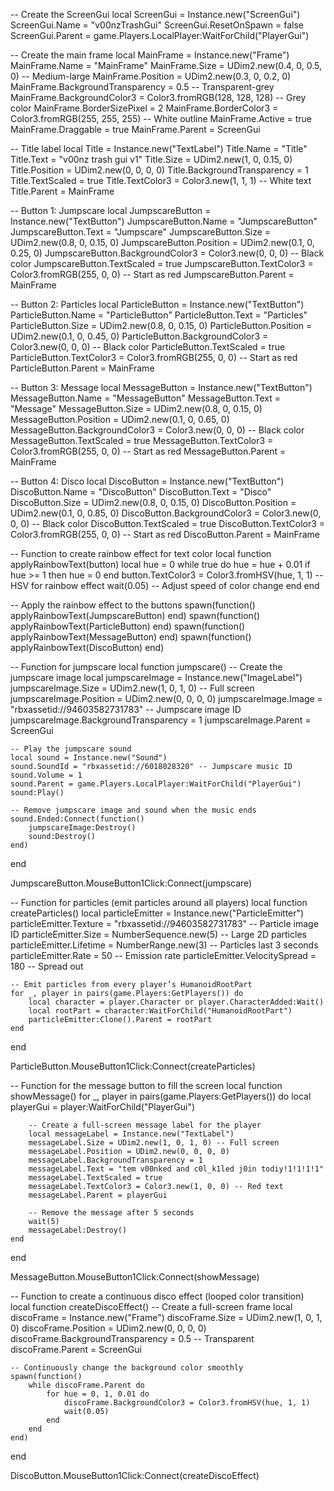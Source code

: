 -- Create the ScreenGui
local ScreenGui = Instance.new("ScreenGui")
ScreenGui.Name = "v00nzTrashGui"
ScreenGui.ResetOnSpawn = false
ScreenGui.Parent = game.Players.LocalPlayer:WaitForChild("PlayerGui")

-- Create the main frame
local MainFrame = Instance.new("Frame")
MainFrame.Name = "MainFrame"
MainFrame.Size = UDim2.new(0.4, 0, 0.5, 0) -- Medium-large
MainFrame.Position = UDim2.new(0.3, 0, 0.2, 0)
MainFrame.BackgroundTransparency = 0.5 -- Transparent-grey
MainFrame.BackgroundColor3 = Color3.fromRGB(128, 128, 128) -- Grey color
MainFrame.BorderSizePixel = 2
MainFrame.BorderColor3 = Color3.fromRGB(255, 255, 255) -- White outline
MainFrame.Active = true
MainFrame.Draggable = true
MainFrame.Parent = ScreenGui

-- Title label
local Title = Instance.new("TextLabel")
Title.Name = "Title"
Title.Text = "v00nz trash gui v1"
Title.Size = UDim2.new(1, 0, 0.15, 0)
Title.Position = UDim2.new(0, 0, 0, 0)
Title.BackgroundTransparency = 1
Title.TextScaled = true
Title.TextColor3 = Color3.new(1, 1, 1) -- White text
Title.Parent = MainFrame

-- Button 1: Jumpscare
local JumpscareButton = Instance.new("TextButton")
JumpscareButton.Name = "JumpscareButton"
JumpscareButton.Text = "Jumpscare"
JumpscareButton.Size = UDim2.new(0.8, 0, 0.15, 0)
JumpscareButton.Position = UDim2.new(0.1, 0, 0.25, 0)
JumpscareButton.BackgroundColor3 = Color3.new(0, 0, 0) -- Black color
JumpscareButton.TextScaled = true
JumpscareButton.TextColor3 = Color3.fromRGB(255, 0, 0) -- Start as red
JumpscareButton.Parent = MainFrame

-- Button 2: Particles
local ParticleButton = Instance.new("TextButton")
ParticleButton.Name = "ParticleButton"
ParticleButton.Text = "Particles"
ParticleButton.Size = UDim2.new(0.8, 0, 0.15, 0)
ParticleButton.Position = UDim2.new(0.1, 0, 0.45, 0)
ParticleButton.BackgroundColor3 = Color3.new(0, 0, 0) -- Black color
ParticleButton.TextScaled = true
ParticleButton.TextColor3 = Color3.fromRGB(255, 0, 0) -- Start as red
ParticleButton.Parent = MainFrame

-- Button 3: Message
local MessageButton = Instance.new("TextButton")
MessageButton.Name = "MessageButton"
MessageButton.Text = "Message"
MessageButton.Size = UDim2.new(0.8, 0, 0.15, 0)
MessageButton.Position = UDim2.new(0.1, 0, 0.65, 0)
MessageButton.BackgroundColor3 = Color3.new(0, 0, 0) -- Black color
MessageButton.TextScaled = true
MessageButton.TextColor3 = Color3.fromRGB(255, 0, 0) -- Start as red
MessageButton.Parent = MainFrame

-- Button 4: Disco
local DiscoButton = Instance.new("TextButton")
DiscoButton.Name = "DiscoButton"
DiscoButton.Text = "Disco"
DiscoButton.Size = UDim2.new(0.8, 0, 0.15, 0)
DiscoButton.Position = UDim2.new(0.1, 0, 0.85, 0)
DiscoButton.BackgroundColor3 = Color3.new(0, 0, 0) -- Black color
DiscoButton.TextScaled = true
DiscoButton.TextColor3 = Color3.fromRGB(255, 0, 0) -- Start as red
DiscoButton.Parent = MainFrame

-- Function to create rainbow effect for text color
local function applyRainbowText(button)
    local hue = 0
    while true do
        hue = hue + 0.01
        if hue >= 1 then
            hue = 0
        end
        button.TextColor3 = Color3.fromHSV(hue, 1, 1) -- HSV for rainbow effect
        wait(0.05) -- Adjust speed of color change
    end
end

-- Apply the rainbow effect to the buttons
spawn(function() applyRainbowText(JumpscareButton) end)
spawn(function() applyRainbowText(ParticleButton) end)
spawn(function() applyRainbowText(MessageButton) end)
spawn(function() applyRainbowText(DiscoButton) end)

-- Function for jumpscare
local function jumpscare()
    -- Create the jumpscare image
    local jumpscareImage = Instance.new("ImageLabel")
    jumpscareImage.Size = UDim2.new(1, 0, 1, 0) -- Full screen
    jumpscareImage.Position = UDim2.new(0, 0, 0, 0)
    jumpscareImage.Image = "rbxassetid://94603582731783" -- Jumpscare image ID
    jumpscareImage.BackgroundTransparency = 1
    jumpscareImage.Parent = ScreenGui

    -- Play the jumpscare sound
    local sound = Instance.new("Sound")
    sound.SoundId = "rbxassetid://6018028320" -- Jumpscare music ID
    sound.Volume = 1
    sound.Parent = game.Players.LocalPlayer:WaitForChild("PlayerGui")
    sound:Play()

    -- Remove jumpscare image and sound when the music ends
    sound.Ended:Connect(function()
        jumpscareImage:Destroy()
        sound:Destroy()
    end)
end

JumpscareButton.MouseButton1Click:Connect(jumpscare)

-- Function for particles (emit particles around all players)
local function createParticles()
    local particleEmitter = Instance.new("ParticleEmitter")
    particleEmitter.Texture = "rbxassetid://94603582731783" -- Particle image ID
    particleEmitter.Size = NumberSequence.new(5) -- Large 2D particles
    particleEmitter.Lifetime = NumberRange.new(3) -- Particles last 3 seconds
    particleEmitter.Rate = 50 -- Emission rate
    particleEmitter.VelocitySpread = 180 -- Spread out

    -- Emit particles from every player’s HumanoidRootPart
    for _, player in pairs(game.Players:GetPlayers()) do
        local character = player.Character or player.CharacterAdded:Wait()
        local rootPart = character:WaitForChild("HumanoidRootPart")
        particleEmitter:Clone().Parent = rootPart
    end
end

ParticleButton.MouseButton1Click:Connect(createParticles)

-- Function for the message button to fill the screen
local function showMessage()
    for _, player in pairs(game.Players:GetPlayers()) do
        local playerGui = player:WaitForChild("PlayerGui")
        
        -- Create a full-screen message label for the player
        local messageLabel = Instance.new("TextLabel")
        messageLabel.Size = UDim2.new(1, 0, 1, 0) -- Full screen
        messageLabel.Position = UDim2.new(0, 0, 0, 0)
        messageLabel.BackgroundTransparency = 1
        messageLabel.Text = "tem v00nked and c0l_k1led j0in todiy!1!1!1!1"
        messageLabel.TextScaled = true
        messageLabel.TextColor3 = Color3.new(1, 0, 0) -- Red text
        messageLabel.Parent = playerGui

        -- Remove the message after 5 seconds
        wait(5)
        messageLabel:Destroy()
    end
end

MessageButton.MouseButton1Click:Connect(showMessage)

-- Function to create a continuous disco effect (looped color transition)
local function createDiscoEffect()
    -- Create a full-screen frame
    local discoFrame = Instance.new("Frame")
    discoFrame.Size = UDim2.new(1, 0, 1, 0)
    discoFrame.Position = UDim2.new(0, 0, 0, 0)
    discoFrame.BackgroundTransparency = 0.5 -- Transparent
    discoFrame.Parent = ScreenGui
    
    -- Continuously change the background color smoothly
    spawn(function()
        while discoFrame.Parent do
            for hue = 0, 1, 0.01 do
                discoFrame.BackgroundColor3 = Color3.fromHSV(hue, 1, 1)
                wait(0.05)
            end
        end
    end)
end

DiscoButton.MouseButton1Click:Connect(createDiscoEffect)
